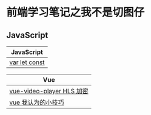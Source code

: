 # 前端学习笔记之我不是切图仔

## JavaScript

| JavaScript                                                                                           |
| ---------------------------------------------------------------------------------------------------- |
| [var let const](https://github.com/MarioLuLu7/Notes-Share/blob/master/JavaScript/1_var_let_const.md) |

| Vue                                                                                                          |
| ------------------------------------------------------------------------------------------------------------ |
| [vue-video-player HLS 加密](https://github.com/MarioLuLu7/Notes-Share/blob/master/Vue/1_vue_video_player.md) |
| [vue 我认为的小技巧](https://github.com/MarioLuLu7/Notes-Share/blob/master/Vue/2_vue_skill.md)               |
